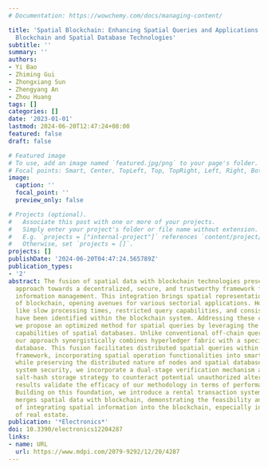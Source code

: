 ```yaml
---
# Documentation: https://wowchemy.com/docs/managing-content/

title: 'Spatial Blockchain: Enhancing Spatial Queries and Applications through Integrating
  Blockchain and Spatial Database Technologies'
subtitle: ''
summary: ''
authors:
- Yi Bao
- Zhiming Gui
- Zhongxiang Sun
- Zhengyang An
- Zhou Huang
tags: []
categories: []
date: '2023-01-01'
lastmod: 2024-06-20T12:47:24+08:00
featured: false
draft: false

# Featured image
# To use, add an image named `featured.jpg/png` to your page's folder.
# Focal points: Smart, Center, TopLeft, Top, TopRight, Left, Right, BottomLeft, Bottom, BottomRight.
image:
  caption: ''
  focal_point: ''
  preview_only: false

# Projects (optional).
#   Associate this post with one or more of your projects.
#   Simply enter your project's folder or file name without extension.
#   E.g. `projects = ["internal-project"]` references `content/project/deep-learning/index.md`.
#   Otherwise, set `projects = []`.
projects: []
publishDate: '2024-06-20T04:47:24.565789Z'
publication_types:
- '2'
abstract: The fusion of spatial data with blockchain technologies presents an innovative
  approach towards a decentralized, secure, and trustworthy framework for spatial
  information management. This integration brings spatial representation to the forefront
  of blockchain, opening avenues for various sectorial applications. However, challenges
  like slow processing times, restricted query capabilities, and consistency issues
  have been identified within the blockchain system. Addressing these challenges,
  we propose an optimized method for spatial queries by leveraging the high-performance
  capabilities of spatial databases. Unlike conventional off-chain query techniques,
  our approach synergistically combines hyperledger fabric with a specialized spatial
  database. This fusion facilitates distributed spatial queries within blockchain
  framework, incorporating spatial operation functionalities into smart contracts
  while preserving the distributed nature of nodes and spatial databases. Enhancing
  system security, we incorporate a dual-stage verification mechanism alongside a
  salt-hash storage strategy to counteract potential unauthorized alterations. Initial
  results validate the efficacy of our methodology in terms of performance and security.
  Building on this foundation, we introduce a rental transaction system that effectively
  merges spatial data with blockchain, demonstrating the feasibility and potential
  of integrating spatial information into the blockchain, especially in the realm
  of real estate.
publication: '*Electronics*'
doi: 10.3390/electronics12204287
links:
- name: URL
  url: https://www.mdpi.com/2079-9292/12/20/4287
---
```


